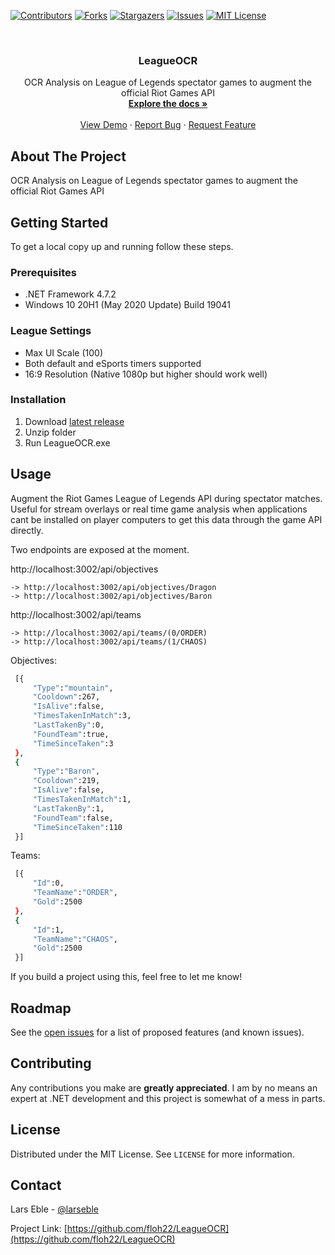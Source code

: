 <!--
*** Thanks for checking out the Best-README-Template. If you have a suggestion
*** that would make this better, please fork the LeagueOCR and create a pull request
*** or simply open an issue with the tag "enhancement".
*** Thanks again! Now go create something AMAZING! :D
***
***
***
*** To avoid retyping too much info. Do a search and replace for the following:
*** floh22, LeagueOCR, @larseble, email, LeagueOCR, OCR Analysis on League of Legends spectator games to augment the official Riot Games API
-->



<!-- PROJECT SHIELDS -->
<!--
*** I'm using markdown "reference style" links for readability.
*** Reference links are enclosed in brackets [ ] instead of parentheses ( ).
*** See the bottom of this document for the declaration of the reference variables
*** for contributors-url, forks-url, etc. This is an optional, concise syntax you may use.
*** https://www.markdownguide.org/basic-syntax/#reference-style-links
-->
[![Contributors][contributors-shield]][contributors-url]
[![Forks][forks-shield]][forks-url]
[![Stargazers][stars-shield]][stars-url]
[![Issues][issues-shield]][issues-url]
[![MIT License][license-shield]][license-url]



<!-- PROJECT LOGO -->
<br />
<p align="center">
  <h3 align="center">LeagueOCR</h3>

  <p align="center">
    OCR Analysis on League of Legends spectator games to augment the official Riot Games API
    <br />
    <a href="https://github.com/floh22/LeagueOCR"><strong>Explore the docs »</strong></a>
    <br />
    <br />
    <a href="https://github.com/floh22/LeagueOCR">View Demo</a>
    ·
    <a href="https://github.com/floh22/LeagueOCR/issues">Report Bug</a>
    ·
    <a href="https://github.com/floh22/LeagueOCR/issues">Request Feature</a>
  </p>
</p>

<!-- ABOUT THE PROJECT -->
## About The Project

OCR Analysis on League of Legends spectator games to augment the official Riot Games API

<!-- GETTING STARTED -->
## Getting Started

To get a local copy up and running follow these steps.

### Prerequisites


* .NET Framework 4.7.2
* Windows 10 20H1 (May 2020 Update) Build 19041

### League Settings

* Max UI Scale (100)
* Both default and eSports timers supported
* 16:9 Resolution (Native 1080p but higher should work well)

### Installation

1. Download [latest release](https://github.com/floh22/LeagueOCR/releases/tag/v0.4.3)
2. Unzip folder
3. Run LeagueOCR.exe



<!-- USAGE EXAMPLES -->
## Usage

Augment the Riot Games League of Legends API during spectator matches. Useful for stream overlays or real time game analysis when applications cant be installed on player computers to get this data through the game API directly.

Two endpoints are exposed at the moment.

http://localhost:3002/api/objectives

	-> http://localhost:3002/api/objectives/Dragon
	-> http://localhost:3002/api/objectives/Baron

http://localhost:3002/api/teams

	-> http://localhost:3002/api/teams/(0/ORDER)
	-> http://localhost:3002/api/teams/(1/CHAOS)

Objectives:
   ```sh
	[{
		"Type":"mountain",
		"Cooldown":267,
		"IsAlive":false,
		"TimesTakenInMatch":3,
		"LastTakenBy":0,
		"FoundTeam":true,
		"TimeSinceTaken":3
	},
	{
		"Type":"Baron",
		"Cooldown":219,
		"IsAlive":false,
		"TimesTakenInMatch":1,
		"LastTakenBy":1,
		"FoundTeam":false,
		"TimeSinceTaken":110
	}]
   ```
Teams:
   ```sh
    [{
		"Id":0,
		"TeamName":"ORDER",
		"Gold":2500
    },
	{
		"Id":1,
		"TeamName":"CHAOS",
		"Gold":2500
	}]
   ```

If you build a project using this, feel free to let me know!


<!-- ROADMAP -->
## Roadmap

See the [open issues](https://github.com/floh22/LeagueOCR/issues) for a list of proposed features (and known issues).



<!-- CONTRIBUTING -->
## Contributing

Any contributions you make are **greatly appreciated**. I am by no means an expert at .NET development and this project is somewhat of a mess in parts.

<!-- LICENSE -->
## License

Distributed under the MIT License. See `LICENSE` for more information.



<!-- CONTACT -->
## Contact

Lars Eble - [@larseble](https://twitter.com/@larseble)

Project Link: [https://github.com/floh22/LeagueOCR](https://github.com/floh22/LeagueOCR)






<!-- MARKDOWN LINKS & IMAGES -->
<!-- https://www.markdownguide.org/basic-syntax/#reference-style-links -->
[contributors-shield]: https://img.shields.io/github/contributors/floh22/LeagueOCR.svg?style=for-the-badge
[contributors-url]: https://github.com/floh22/LeagueOCR/graphs/contributors
[forks-shield]: https://img.shields.io/github/forks/floh22/LeagueOCR.svg?style=for-the-badge
[forks-url]: https://github.com/floh22/LeagueOCR/network/members
[stars-shield]: https://img.shields.io/github/stars/floh22/LeagueOCR.svg?style=for-the-badge
[stars-url]: https://github.com/floh22/LeagueOCR/stargazers
[issues-shield]: https://img.shields.io/github/issues/floh22/LeagueOCR.svg?style=for-the-badge
[issues-url]: https://github.com/floh22/LeagueOCR/issues
[license-shield]: https://img.shields.io/github/license/floh22/LeagueOCR.svg?style=for-the-badge
[license-url]: https://github.com/floh22/LeagueOCR/blob/master/LICENSE.txt
[linkedin-shield]: https://img.shields.io/badge/-LinkedIn-black.svg?style=for-the-badge&logo=linkedin&colorB=555
[linkedin-url]: https://linkedin.com/in/floh22

